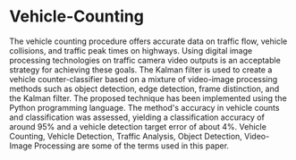 # Vehicle-Counting
The vehicle counting procedure offers accurate data on traffic flow, vehicle collisions, and traffic peak times on highways. Using digital image processing technologies on traffic camera video outputs is an acceptable strategy for achieving these goals. The Kalman filter is used to create a vehicle counter-classifier based on a mixture of video-image processing methods such as object detection, edge detection, frame distinction, and the Kalman filter. The proposed technique has been implemented using the Python programming language. The method's accuracy in vehicle counts and classification was assessed, yielding a classification accuracy of around 95% and a vehicle detection target error of about 4%. Vehicle Counting, Vehicle Detection, Traffic Analysis, Object Detection, Video-Image Processing are some of the terms used in this paper.
